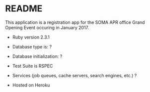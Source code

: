 # README

This application is a registration app for the SOMA APR office Grand Opening Event occuring in January 2017.


* Ruby version 2.3.1



* Database type is: ?

* Database initialization: ?

* Test Suite is RSPEC

* Services (job queues, cache servers, search engines, etc.) ? 

* Hosted on Heroku


